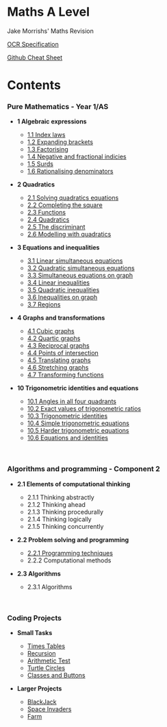 # Maths A Level
Jake Morrishs' Maths Revision

[OCR Specification](https://www.ocr.org.uk/Images/170844-specification-accredited-a-level-gce-computer-science-h446.pdf)

[Github Cheat Sheet](https://guides.github.com/pdfs/markdown-cheatsheet-online.pdf)
# Contents 
### Pure Mathematics - Year 1/AS
* **1 Algebraic expressions**
  * [1.1 Index laws](https://github.com/JMorr4/Maths-A-Level/blob/main/Contents/Topic%201/1.1.md)
  * [1.2 Expanding brackets](https://github.com/JMorr4/Computer-Science/blob/main/Contents/Topic%201.1/1.1.2.md)
  * [1.3 Factorising](https://github.com/JMorr4/Computer-Science/blob/main/Contents/Topic%201.1/1.1.3.md)
  * [1.4 Negative and fractional indicies](https://github.com/JMorr4/Computer-Science/blob/main/Contents/Topic%201.1/1.1.3.md)
  * [1.5 Surds](https://github.com/JMorr4/Computer-Science/blob/main/Contents/Topic%201.1/1.1.3.md)
  * [1.6 Rationalising denominators](https://github.com/JMorr4/Computer-Science/blob/main/Contents/Topic%201.1/1.1.3.md)

* **2 Quadratics**
  * [2.1 Solving quadratics equations](https://github.com/JMorr4/Maths-A-Level/blob/main/Contents/Topic%202/2.1.md)
  * [2.2 Completing the square](https://github.com/JMorr4/Computer-Science/blob/main/Contents/Topic%201.2/1.2.1.md)
  * [2.3 Functions](https://github.com/JMorr4/Computer-Science/blob/main/Contents/Topic%201.2/1.2.1.md)
  * [2.4 Quadratics](https://github.com/JMorr4/Computer-Science/blob/main/Contents/Topic%201.2/1.2.1.md)
  * [2.5 The discriminant](https://github.com/JMorr4/Computer-Science/blob/main/Contents/Topic%201.2/1.2.1.md)
  * [2.6 Modelling with quadratics](https://github.com/JMorr4/Computer-Science/blob/main/Contents/Topic%201.2/1.2.1.md)

* **3 Equations and inequalities**
  * [3.1 Linear simultaneous equations](https://github.com/JMorr4/Computer-Science/blob/main/Contents/Topic%201.2/1.2.1.md)
  * [3.2 Quadratic simultaneous equations](https://github.com/JMorr4/Computer-Science/blob/main/Contents/1.3.2.md)
  * [3.3 Simultaneous equations on graph](https://github.com/JMorr4/Computer-Science/blob/main/Contents/Topic%201.2/1.2.1.md)
  * [3.4 Linear inequalities](https://github.com/JMorr4/Computer-Science/blob/main/Contents/Topic%201.2/1.2.1.md)
  * [3.5 Quadratic inequalities](https://github.com/JMorr4/Computer-Science/blob/main/Contents/Topic%201.2/1.2.1.md)
  * [3.6 Inequalities on graph](https://github.com/JMorr4/Computer-Science/blob/main/Contents/Topic%201.2/1.2.1.md)
  * [3.7 Regions](https://github.com/JMorr4/Computer-Science/blob/main/Contents/Topic%201.2/1.2.1.md)

* **4 Graphs and transformations**
  * [4.1 Cubic graphs](https://github.com/JMorr4/Computer-Science/blob/main/Contents/Topic%201.2/1.2.1.md)
  * [4.2 Quartic graphs](https://github.com/JMorr4/Computer-Science/blob/main/Contents/Topic%201.2/1.2.1.md)
  * [4.3 Reciprocal graphs](https://github.com/JMorr4/Computer-Science/blob/main/Contents/Topic%201.2/1.2.1.md)
  * [4.4 Points of intersection](https://github.com/JMorr4/Computer-Science/blob/main/Contents/Topic%201.2/1.2.1.md)
  * [4.5 Translating graphs](https://github.com/JMorr4/Computer-Science/blob/main/Contents/Topic%201.2/1.2.1.md)
  * [4.6 Stretching graphs](https://github.com/JMorr4/Computer-Science/blob/main/Contents/Topic%201.2/1.2.1.md)
  * [4.7 Transforming functions](https://github.com/JMorr4/Computer-Science/blob/main/Contents/Topic%201.2/1.2.1.md)

* **10 Trigonometric identities and equations**
  * [10.1 Angles in all four quadrants](https://github.com/JMorr4/Maths-A-Level/blob/main/Contents/Topic%2010/10.1.md)
  * [10.2 Exact values of trigonometric ratios](https://github.com/JMorr4/Maths-A-Level/blob/main/Contents/Topic%2010/10.2.md)
  * [10.3 Trigonometric identities](https://github.com/JMorr4/Maths-A-Level/blob/main/Contents/Topic%2010/10.3.md)
  * [10.4 Simple trigonometric equations](https://github.com/JMorr4/Maths-A-Level/blob/main/Contents/Topic%2010/10.4.md)
  * [10.5 Harder trigonometric equations](https://github.com/JMorr4/Maths-A-Level/blob/main/Contents/Topic%2010/10.5.md)
  * [10.6 Equations and identities](https://github.com/JMorr4/Maths-A-Level/blob/main/Contents/Topic%2010/10.6.md)

<br>

### Algorithms and programming - Component 2
* **2.1 Elements of computational thinking**
  * 2.1.1 Thinking abstractly
  * 2.1.2 Thinking ahead
  * 2.1.3 Thinking procedurally
  * 2.1.4 Thinking logically
  * 2.1.5 Thinking concurrently

* **2.2 Problem solving and programming**
  * [2.2.1 Programming techniques](https://github.com/JMorr4/Computer-Science/blob/main/Contents/Topic%202.2/2.2.1.md)
  * 2.2.2 Computational methods

* **2.3 Algorithms**
  * 2.3.1 Algorithms

<br>

### Coding Projects
* **Small Tasks**
  * [Times Tables](https://github.com/JMorr4/Computer-Science/blob/main/Contents/Python%20Projects/Times%20Tables.md)
  * [Recursion](https://github.com/JMorr4/Computer-Science/blob/main/Contents/Python%20Projects/Recursion.md)
  * [Arithmetic Test](https://github.com/JMorr4/Computer-Science/blob/main/Contents/Python%20Projects/Arithmetic%20Test.md)
  * [Turtle Circles](https://github.com/JMorr4/Computer-Science/blob/main/Contents/Python%20Projects/Turtle%20Circles.md)
  * [Classes and Buttons](https://github.com/JMorr4/Computer-Science/blob/main/Contents/Python%20Projects/Classes%20and%20Buttons.md)

* **Larger Projects**
  * [BlackJack](https://github.com/JMorr4/Computer-Science/blob/main/Contents/BlackJack%20Project/BlackJack.md)
  * [Space Invaders](https://github.com/JMorr4/Computer-Science/blob/main/Contents/Python%20Projects/Space%20Invaders.md)
  * [Farm](https://github.com/JMorr4/Computer-Science/blob/main/Contents/Python%20Projects/Farm.md)
